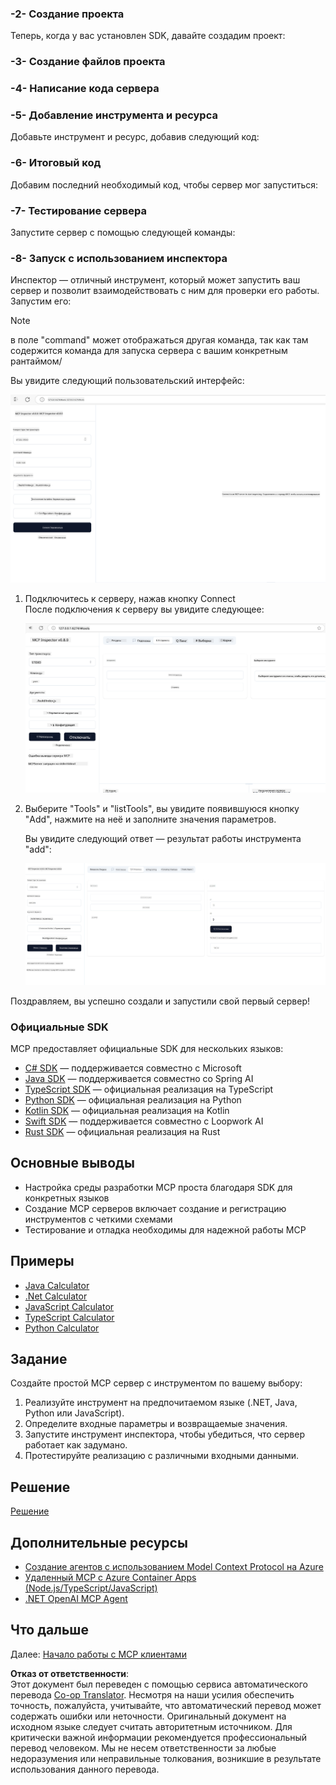 <!--
CO_OP_TRANSLATOR_METADATA:
{
  "original_hash": "262e6e510f0c3fe1e36180eadcd67c33",
  "translation_date": "2025-06-02T17:17:41+00:00",
  "source_file": "03-GettingStarted/01-first-server/README.md",
  "language_code": "ru"
}
-->
### -2- Создание проекта

Теперь, когда у вас установлен SDK, давайте создадим проект: 

### -3- Создание файлов проекта

### -4- Написание кода сервера

### -5- Добавление инструмента и ресурса

Добавьте инструмент и ресурс, добавив следующий код: 

### -6- Итоговый код

Добавим последний необходимый код, чтобы сервер мог запуститься: 

### -7- Тестирование сервера

Запустите сервер с помощью следующей команды: 

### -8- Запуск с использованием инспектора

Инспектор — отличный инструмент, который может запустить ваш сервер и позволит взаимодействовать с ним для проверки его работы. Запустим его:

> [!NOTE]
> в поле "command" может отображаться другая команда, так как там содержится команда для запуска сервера с вашим конкретным рантаймом/

Вы увидите следующий пользовательский интерфейс:

![Connect](../../../../translated_images/connect.141db0b2bd05f096fb1dd91273771fd8b2469d6507656c3b0c9df4b3c5473929.ru.png)

1. Подключитесь к серверу, нажав кнопку Connect  
   После подключения к серверу вы увидите следующее:

   ![Connected](../../../../translated_images/connected.73d1e042c24075d386cacdd4ee7cd748c16364c277d814e646ff2f7b5eefde85.ru.png)

2. Выберите "Tools" и "listTools", вы увидите появившуюся кнопку "Add", нажмите на неё и заполните значения параметров.

   Вы увидите следующий ответ — результат работы инструмента "add":

   ![Result of running add](../../../../translated_images/ran-tool.a5a6ee878c1369ec1e379b81053395252a441799dbf23416c36ddf288faf8249.ru.png)

Поздравляем, вы успешно создали и запустили свой первый сервер!

### Официальные SDK

MCP предоставляет официальные SDK для нескольких языков:
- [C# SDK](https://github.com/modelcontextprotocol/csharp-sdk) — поддерживается совместно с Microsoft
- [Java SDK](https://github.com/modelcontextprotocol/java-sdk) — поддерживается совместно со Spring AI
- [TypeScript SDK](https://github.com/modelcontextprotocol/typescript-sdk) — официальная реализация на TypeScript
- [Python SDK](https://github.com/modelcontextprotocol/python-sdk) — официальная реализация на Python
- [Kotlin SDK](https://github.com/modelcontextprotocol/kotlin-sdk) — официальная реализация на Kotlin
- [Swift SDK](https://github.com/modelcontextprotocol/swift-sdk) — поддерживается совместно с Loopwork AI
- [Rust SDK](https://github.com/modelcontextprotocol/rust-sdk) — официальная реализация на Rust

## Основные выводы

- Настройка среды разработки MCP проста благодаря SDK для конкретных языков
- Создание MCP серверов включает создание и регистрацию инструментов с четкими схемами
- Тестирование и отладка необходимы для надежной работы MCP

## Примеры

- [Java Calculator](../samples/java/calculator/README.md)
- [.Net Calculator](../../../../03-GettingStarted/samples/csharp)
- [JavaScript Calculator](../samples/javascript/README.md)
- [TypeScript Calculator](../samples/typescript/README.md)
- [Python Calculator](../../../../03-GettingStarted/samples/python)

## Задание

Создайте простой MCP сервер с инструментом по вашему выбору:
1. Реализуйте инструмент на предпочитаемом языке (.NET, Java, Python или JavaScript).
2. Определите входные параметры и возвращаемые значения.
3. Запустите инструмент инспектора, чтобы убедиться, что сервер работает как задумано.
4. Протестируйте реализацию с различными входными данными.

## Решение

[Решение](./solution/README.md)

## Дополнительные ресурсы

- [Создание агентов с использованием Model Context Protocol на Azure](https://learn.microsoft.com/azure/developer/ai/intro-agents-mcp)
- [Удаленный MCP с Azure Container Apps (Node.js/TypeScript/JavaScript)](https://learn.microsoft.com/samples/azure-samples/mcp-container-ts/mcp-container-ts/)
- [.NET OpenAI MCP Agent](https://learn.microsoft.com/samples/azure-samples/openai-mcp-agent-dotnet/openai-mcp-agent-dotnet/)

## Что дальше

Далее: [Начало работы с MCP клиентами](/03-GettingStarted/02-client/README.md)

**Отказ от ответственности**:  
Этот документ был переведен с помощью сервиса автоматического перевода [Co-op Translator](https://github.com/Azure/co-op-translator). Несмотря на наши усилия обеспечить точность, пожалуйста, учитывайте, что автоматический перевод может содержать ошибки или неточности. Оригинальный документ на исходном языке следует считать авторитетным источником. Для критически важной информации рекомендуется профессиональный перевод человеком. Мы не несем ответственности за любые недоразумения или неправильные толкования, возникшие в результате использования данного перевода.